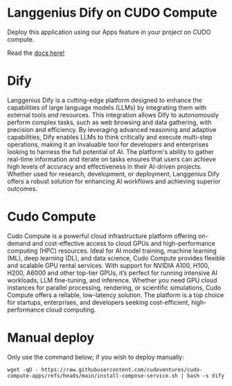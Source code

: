 # Langgenius Dify on CUDO Compute
Deploy this application using our Apps feature in your project on CUDO compute. 

Read the [docs here!](https://www.cudocompute.com/docs/apps/dify)

# Dify
Langgenius Dify is a cutting-edge platform designed to enhance the capabilities of large language 
models (LLMs) by integrating them with external tools and resources. This integration allows Dify to 
autonomously perform complex tasks, such as web browsing and data gathering, with precision and 
efficiency. By leveraging advanced reasoning and adaptive capabilities, Dify enables LLMs to think 
critically and execute multi-step operations, making it an invaluable tool for developers and 
enterprises looking to harness the full potential of AI. The platform's ability to gather real-time 
information and iterate on tasks ensures that users can achieve high levels of accuracy and 
effectiveness in their AI-driven projects. Whether used for research, development, or deployment,
Langgenius Dify offers a robust solution for enhancing AI workflows and achieving superior outcomes.

# Cudo Compute
Cudo Compute is a powerful cloud infrastructure platform offering on-demand and cost-effective access to cloud GPUs and high-performance computing (HPC) resources.
Ideal for AI model training, machine learning (ML), deep learning (DL), and data science, Cudo Compute provides flexible and scalable GPU rental services. 
With support for NVIDIA A100, H100, H200, A6000 and other top-tier GPUs, it’s perfect for running intensive AI workloads, LLM fine-tuning, and inference. 
Whether you need GPU cloud instances for parallel processing, rendering, or scientific simulations, Cudo Compute offers a reliable, low-latency solution. 
The platform is a top choice for startups, enterprises, and developers seeking cost-efficient, high-performance cloud computing.

# Manual deploy
Only use the command below; if you wish to deploy manually:

```shell
wget -qO - https://raw.githubusercontent.com/cudoventures/cudo-compute-apps/refs/heads/main/install-compose-service.sh | bash -s dify
```